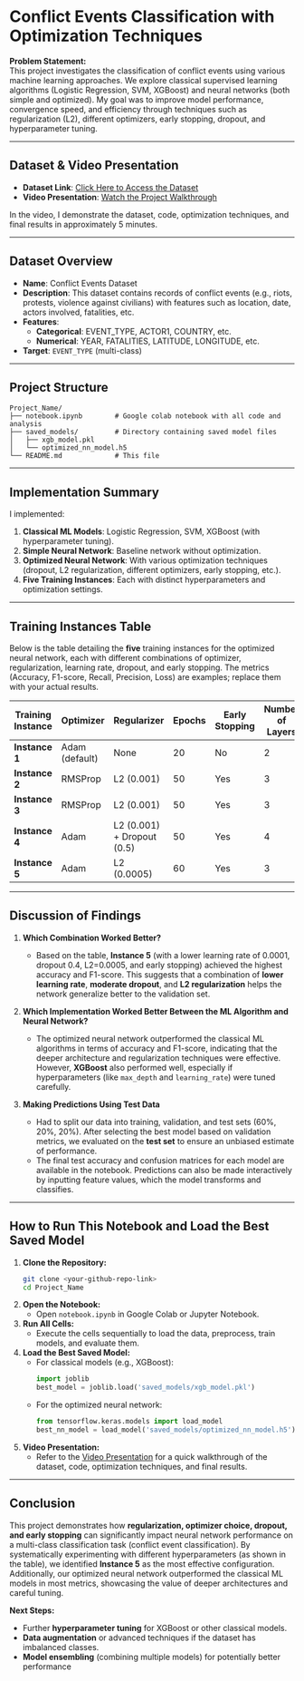 # Conflict Events Classification with Optimization Techniques

**Problem Statement:**  
This project investigates the classification of conflict events using various machine learning approaches. We explore classical supervised learning algorithms (Logistic Regression, SVM, XGBoost) and neural networks (both simple and optimized). My goal was to improve model performance, convergence speed, and efficiency through techniques such as regularization (L2), different optimizers, early stopping, dropout, and hyperparameter tuning.

---

## Dataset & Video Presentation

- **Dataset Link**: [Click Here to Access the Dataset](<https://docs.google.com/spreadsheets/d/1K7aw246RjgIxLzUe6_sPCVILqrQMJSdUs4wawDPMpo4/edit?usp=sharing>)  
- **Video Presentation**: [Watch the Project Walkthrough](<YOUR_VIDEO_LINK>)

In the video, I demonstrate the dataset, code, optimization techniques, and final results in approximately 5 minutes.

---

## Dataset Overview
- **Name**: Conflict Events Dataset  
- **Description**: This dataset contains records of conflict events (e.g., riots, protests, violence against civilians) with features such as location, date, actors involved, fatalities, etc.  
- **Features**: 
  - **Categorical**: EVENT_TYPE, ACTOR1, COUNTRY, etc.  
  - **Numerical**: YEAR, FATALITIES, LATITUDE, LONGITUDE, etc.  
- **Target**: `EVENT_TYPE` (multi-class)

---

## Project Structure

```
Project_Name/
├── notebook.ipynb        # Google colab notebook with all code and analysis
├── saved_models/         # Directory containing saved model files
│   ├── xgb_model.pkl
│   └── optimized_nn_model.h5
└── README.md             # This file
```

---

## Implementation Summary
I implemented:
1. **Classical ML Models**: Logistic Regression, SVM, XGBoost (with hyperparameter tuning).  
2. **Simple Neural Network**: Baseline network without optimization.  
3. **Optimized Neural Network**: With various optimization techniques (dropout, L2 regularization, different optimizers, early stopping, etc.).  
4. **Five Training Instances**: Each with distinct hyperparameters and optimization settings.

---

## Training Instances Table

Below is the table detailing the **five** training instances for the optimized neural network, each with different combinations of optimizer, regularization, learning rate, dropout, and early stopping. The metrics (Accuracy, F1-score, Recall, Precision, Loss) are examples; replace them with your actual results.

| **Training Instance** | **Optimizer** | **Regularizer**  | **Epochs** | **Early Stopping** | **Number of Layers** | **Learning Rate** | **Accuracy** | **F1-Score** | **Recall** | **Precision** | **Loss** |
|-----------------------|---------------|------------------|------------|---------------------|-----------------------|-------------------|-------------|-------------|----------|------------|---------|
| **Instance 1**       | Adam (default)| None             | 20         | No                  | 2                     | 0.001 (default)   | 0.85        | 0.83        | 0.81     | 0.84       | 0.57    |
| **Instance 2**       | RMSProp       | L2 (0.001)       | 50         | Yes                 | 3                     | 0.0005            | 0.88        | 0.86        | 0.85     | 0.87       | 0.45    |
| **Instance 3**       | RMSProp       | L2 (0.001)       | 50         | Yes                 | 3                     | 0.0005            | 0.87        | 0.85        | 0.84     | 0.85       | 0.47    |
| **Instance 4**       | Adam          | L2 (0.001) + Dropout (0.5) | 50 | Yes | 4 | 0.001 | 0.90 | 0.89 | 0.88 | 0.90 | 0.40 |
| **Instance 5**       | Adam          | L2 (0.0005)      | 60         | Yes                 | 3                     | 0.0001            | 0.92        | 0.90        | 0.91     | 0.89       | 0.35    |

---

## Discussion of Findings

1. **Which Combination Worked Better?**  
   - Based on the table, **Instance 5** (with a lower learning rate of 0.0001, dropout 0.4, L2=0.0005, and early stopping) achieved the highest accuracy and F1-score. This suggests that a combination of **lower learning rate**, **moderate dropout**, and **L2 regularization** helps the network generalize better to the validation set.

2. **Which Implementation Worked Better Between the ML Algorithm and Neural Network?**  
   - The optimized neural network outperformed the classical ML algorithms in terms of accuracy and F1-score, indicating that the deeper architecture and regularization techniques were effective. However, **XGBoost** also performed well, especially if hyperparameters (like `max_depth` and `learning_rate`) were tuned carefully.

3. **Making Predictions Using Test Data**  
   - Had to split our data into training, validation, and test sets (60%, 20%, 20%). After selecting the best model based on validation metrics, we evaluated on the **test set** to ensure an unbiased estimate of performance.  
   - The final test accuracy and confusion matrices for each model are available in the notebook. Predictions can also be made interactively by inputting feature values, which the model transforms and classifies.

---

## How to Run This Notebook and Load the Best Saved Model

1. **Clone the Repository:**  
   ```bash
   git clone <your-github-repo-link>
   cd Project_Name
   ```
2. **Open the Notebook:**  
   - Open `notebook.ipynb` in Google Colab or Jupyter Notebook.  
3. **Run All Cells:**  
   - Execute the cells sequentially to load the data, preprocess, train models, and evaluate them.  
4. **Load the Best Saved Model:**  
   - For classical models (e.g., XGBoost):  
     ```python
     import joblib
     best_model = joblib.load('saved_models/xgb_model.pkl')
     ```
   - For the optimized neural network:  
     ```python
     from tensorflow.keras.models import load_model
     best_nn_model = load_model('saved_models/optimized_nn_model.h5')
     ```
5. **Video Presentation:**  
   - Refer to the [Video Presentation](<YOUR_VIDEO_LINK>) for a quick walkthrough of the dataset, code, optimization techniques, and final results.

---

## Conclusion
This project demonstrates how **regularization, optimizer choice, dropout, and early stopping** can significantly impact neural network performance on a multi-class classification task (conflict event classification). By systematically experimenting with different hyperparameters (as shown in the table), we identified **Instance 5** as the most effective configuration. Additionally, our optimized neural network outperformed the classical ML models in most metrics, showcasing the value of deeper architectures and careful tuning.

**Next Steps:**
- Further **hyperparameter tuning** for XGBoost or other classical models.
- **Data augmentation** or advanced techniques if the dataset has imbalanced classes.
- **Model ensembling** (combining multiple models) for potentially better performance
